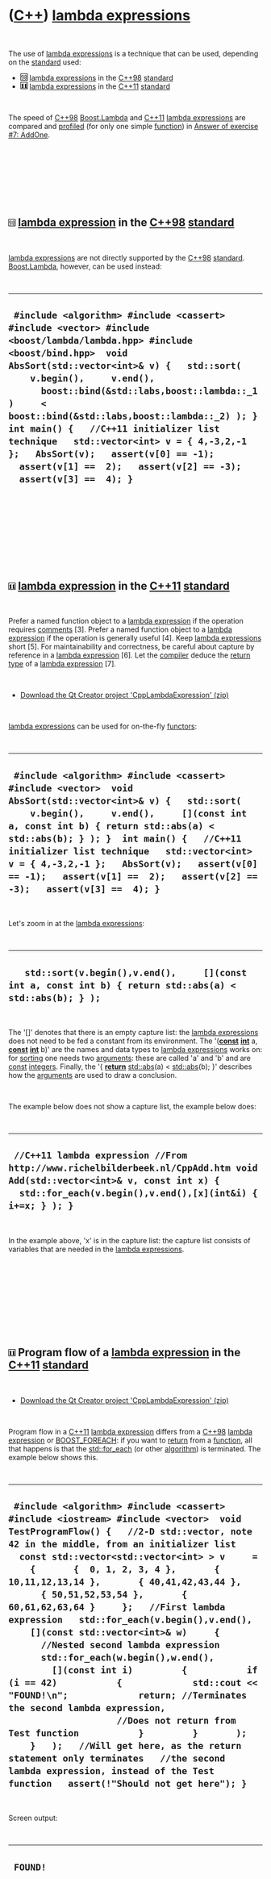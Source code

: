 



 

 

 

 

 

([C++](Cpp.htm)) [lambda expressions](CppLambdaExpression.htm)
==============================================================

 

The use of [lambda expressions](CppLambdaExpression.htm) is a technique
that can be used, depending on the [standard](CppStandard.htm) used:

-   ![C++98](PicCpp98.png) [lambda expressions](CppLambdaExpression.htm)
    in the [C++98](Cpp98.htm) [standard](CppStandard.htm)
-   ![C++11](PicCpp11.png) [lambda expressions](CppLambdaExpression.htm)
    in the [C++11](Cpp11.htm) [standard](CppStandard.htm)

 

The speed of [C++98](Cpp98.htm) [Boost.Lambda](CppLambda.htm) and
[C++11](Cpp11.htm) [lambda expressions](CppLambdaExpression.htm) are
compared and [profiled](CppProfiling.htm) (for only one simple
[function](CppFunction.htm)) in [Answer of exercise \#7:
AddOne](CppExerciseAddOneAnswer.htm).

 

 

 

 

![C++98](PicCpp98.png) [lambda expression](CppLambdaExpression.htm) in the [C++98](Cpp98.htm) [standard](CppStandard.htm)
-------------------------------------------------------------------------------------------------------------------------

 

[lambda expressions](CppLambdaExpression.htm) are not directly supported
by the [C++98](Cpp98.htm) [standard](CppStandard.htm).
[Boost.Lambda](CppLambda.htm), however, can be used instead:

 

  ---------------------------------------------------------------------------------------------------------------------------------------------------------------------------------------------------------------------------------------------------------------------------------------------------------------------------------------------------------------------------------------------------------------------------------------------------------------------------------------------------------------
  ` #include <algorithm> #include <cassert> #include <vector> #include <boost/lambda/lambda.hpp> #include <boost/bind.hpp>  void AbsSort(std::vector<int>& v) {   std::sort(     v.begin(),     v.end(),       boost::bind(&std::labs,boost::lambda::_1)     < boost::bind(&std::labs,boost::lambda::_2) ); }  int main() {   //C++11 initializer list technique   std::vector<int> v = { 4,-3,2,-1 };   AbsSort(v);   assert(v[0] == -1);   assert(v[1] ==  2);   assert(v[2] == -3);   assert(v[3] ==  4); }`
  ---------------------------------------------------------------------------------------------------------------------------------------------------------------------------------------------------------------------------------------------------------------------------------------------------------------------------------------------------------------------------------------------------------------------------------------------------------------------------------------------------------------

 

 

 

 

 

![C++11](PicCpp11.png) [lambda expression](CppLambdaExpression.htm) in the [C++11](Cpp11.htm) [standard](CppStandard.htm)
-------------------------------------------------------------------------------------------------------------------------

 

Prefer a named function object to a [lambda
expression](CppLambdaExpression.htm) if the operation requires
[comments](CppComment.htm) \[3\]. Prefer a named function object to a
[lambda expression](CppLambdaExpression.htm) if the operation is
generally useful \[4\]. Keep [lambda
expressions](CppLambdaExpression.htm) short \[5\]. For maintainability
and correctness, be careful about capture by reference in a [lambda
expression](CppLambdaExpression.htm) \[6\]. Let the
[compiler](CppCompiler.htm) deduce the [return type](CppReturnType.htm)
of a [lambda expression](CppLambdaExpression.htm) \[7\].

 

-   [Download the Qt Creator project
    'CppLambdaExpression' (zip)](CppLambdaExpression.zip)

 

[lambda expressions](CppLambdaExpression.htm) can be used for on-the-fly
[functors](CppFunctor.htm):

 

  -------------------------------------------------------------------------------------------------------------------------------------------------------------------------------------------------------------------------------------------------------------------------------------------------------------------------------------------------------------------------------------------------------------------------
  ` #include <algorithm> #include <cassert> #include <vector>  void AbsSort(std::vector<int>& v) {   std::sort(     v.begin(),     v.end(),     [](const int a, const int b) { return std::abs(a) < std::abs(b); } ); }  int main() {   //C++11 initializer list technique   std::vector<int> v = { 4,-3,2,-1 };   AbsSort(v);   assert(v[0] == -1);   assert(v[1] ==  2);   assert(v[2] == -3);   assert(v[3] ==  4); }`
  -------------------------------------------------------------------------------------------------------------------------------------------------------------------------------------------------------------------------------------------------------------------------------------------------------------------------------------------------------------------------------------------------------------------------

 

Let's zoom in at the [lambda expressions](CppLambdaExpression.htm):

 

  -------------------------------------------------------------------------------------------------------------
  `   std::sort(v.begin(),v.end(),     [](const int a, const int b) { return std::abs(a) < std::abs(b); } );`
  -------------------------------------------------------------------------------------------------------------

 

The '\[\]' denotes that there is an empty capture list: the [lambda
expressions](CppLambdaExpression.htm) does not need to be fed a constant
from its environment. The '(**[const](CppConst.htm)**
**[int](CppInt.htm)** a, **[const](CppConst.htm)** **[int](CppInt.htm)**
b)' are the names and data types to [lambda
expressions](CppLambdaExpression.htm) works on: for
[sorting](CppSort.htm) one needs two [arguments](CppArgument.htm): these
are called 'a' and 'b' and are [const](CppConst.htm)
[integers](CppInt.htm). Finally, the '{ **[return](CppReturn.htm)**
[std::abs](CppAbs.htm)(a) &lt; [std::abs](CppAbs.htm)(b); }' describes
how the [arguments](CppArgument.htm) are used to draw a conclusion.

 

The example below does not show a capture list, the example below does:

 

  ----------------------------------------------------------------------------------------------------------------------------------------------------------------------------------------
  ` //C++11 lambda expression //From http://www.richelbilderbeek.nl/CppAdd.htm void Add(std::vector<int>& v, const int x) {   std::for_each(v.begin(),v.end(),[x](int&i) { i+=x; } ); }`
  ----------------------------------------------------------------------------------------------------------------------------------------------------------------------------------------

 

In the example above, 'x' is in the capture list: the capture list
consists of variables that are needed in the [lambda
expressions](CppLambdaExpression.htm).

 

 

 

 

 

![C++11](PicCpp11.png) Program flow of a [lambda expression](CppLambdaExpression.htm) in the [C++11](Cpp11.htm) [standard](CppStandard.htm)
-------------------------------------------------------------------------------------------------------------------------------------------

 

-   [Download the Qt Creator project
    'CppLambdaExpression' (zip)](CppLambdaExpression.zip)

 

Program flow in a [C++11](Cpp11.htm) [lambda
expression](CppLambdaExpression.htm) differs from a [C++98](Cpp98.htm)
[lambda expression](CppLambdaExpression.htm) or
[BOOST\_FOREACH](CppBOOST_FOREACH.htm): if you want to
[return](CppReturn.htm) from a [function](CppFunction.htm), all that
happens is that the [std::for\_each](CppFor_each.htm) (or other
[algorithm](CppAlgorithm.htm)) is terminated. The example below shows
this.

 

  --------------------------------------------------------------------------------------------------------------------------------------------------------------------------------------------------------------------------------------------------------------------------------------------------------------------------------------------------------------------------------------------------------------------------------------------------------------------------------------------------------------------------------------------------------------------------------------------------------------------------------------------------------------------------------------------------------------------------------------------------------------------------------------------------------------------------------------------------------------------------------------------------------------------------------------------------------------------------------------------------------------
  ` #include <algorithm> #include <cassert> #include <iostream> #include <vector>  void TestProgramFlow() {   //2-D std::vector, note 42 in the middle, from an initializer list   const std::vector<std::vector<int> > v     =     {       {  0, 1, 2, 3, 4 },       { 10,11,12,13,14 },       { 40,41,42,43,44 },       { 50,51,52,53,54 },       { 60,61,62,63,64 }     };   //First lambda expression   std::for_each(v.begin(),v.end(),     [](const std::vector<int>& w)     {       //Nested second lambda expression       std::for_each(w.begin(),w.end(),         [](const int i)         {           if (i == 42)           {             std::cout << "FOUND!\n";             return; //Terminates the second lambda expression,                     //Does not return from Test function           }         }       );     }   );   //Will get here, as the return statement only terminates   //the second lambda expression, instead of the Test function   assert(!"Should not get here"); }`
  --------------------------------------------------------------------------------------------------------------------------------------------------------------------------------------------------------------------------------------------------------------------------------------------------------------------------------------------------------------------------------------------------------------------------------------------------------------------------------------------------------------------------------------------------------------------------------------------------------------------------------------------------------------------------------------------------------------------------------------------------------------------------------------------------------------------------------------------------------------------------------------------------------------------------------------------------------------------------------------------------------------

 

Screen output:

 

  -----------
  ` FOUND!`
  -----------

 

 

 

 

 

[Advice](CppAdvice.htm)
-----------------------

 

-   Prefer [Lambda expressions](CppLambdaExpression.htm) over
    [binders](CppBinder.htm) \[8\]

 

 

 

 

 

[References](CppReferences.htm)
-------------------------------

 

1.  [GCC page about C++0x
    support](http://gcc.gnu.org/projects/cxx0x.html)
2.  [Aaron Ballman's blog about
    C++0x](http://blog.aaronballman.com/tag/c0x)
3.  [Bjarne Stroustrup](CppBjarneStroustrup.htm). The C++ Programming
    Language (4th edition). 2013. ISBN: 978-0-321-56384-2. Chapter 11.6.
    Advice. page 303: '\[6\] Prefer a named function object to a lambda
    if the operation requires comments'
4.  [Bjarne Stroustrup](CppBjarneStroustrup.htm). The C++ Programming
    Language (4th edition). 2013. ISBN: 978-0-321-56384-2. Chapter 11.6.
    Advice. page 303: '\[7\] Prefer a named function object to a lambda
    if the operation is generally useful'
5.  [Bjarne Stroustrup](CppBjarneStroustrup.htm). The C++ Programming
    Language (4th edition). 2013. ISBN: 978-0-321-56384-2. Chapter 11.6.
    Advice. page 303: '\[8\] Keep lambdas short'
6.  [Bjarne Stroustrup](CppBjarneStroustrup.htm). The C++ Programming
    Language (4th edition). 2013. ISBN: 978-0-321-56384-2. Chapter 11.6.
    Advice. page 303: '\[9\] For maintainability and correctness, be
    careful about capture by reference'
7.  [Bjarne Stroustrup](CppBjarneStroustrup.htm). The C++ Programming
    Language (4th edition). 2013. ISBN: 978-0-321-56384-2. Chapter 11.6.
    Advice. page 303: '\[10\] Let the compiler deduce the return type of
    a lambda'
8.  [Scott Meyers](CppScottMeyers.htm). C++ And Beyond 2012 session:
    'Initial thoughts on Effective C++11'. 2012. 'Prefer Lambdas over
    Binders'

 

 

 

 

 





 



